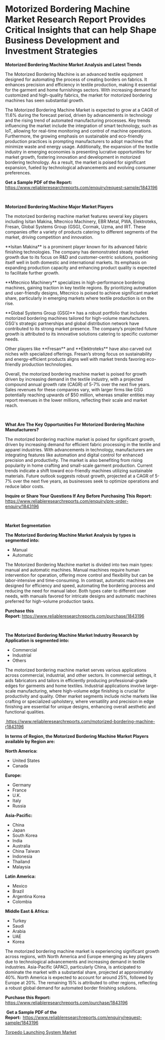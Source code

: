 <p><h1>Motorized Bordering Machine Market Research Report Provides Critical Insights that can help Shape Business Development and Investment Strategies</h1></p><p><strong>Motorized Bordering Machine Market Analysis and Latest Trends</strong></p>
<p><p>The Motorized Bordering Machine is an advanced textile equipment designed for automating the process of creating borders on fabrics. It enhances precision and efficiency in textile production, making it essential for the garment and home furnishings sectors. With increasing demand for customized and high-quality fabrics, the market for motorized bordering machines has seen substantial growth.</p><p>The Motorized Bordering Machine Market is expected to grow at a CAGR of 11.6% during the forecast period, driven by advancements in technology and the rising trend of automated manufacturing processes. Key trends influencing the market include the integration of smart technology, such as IoT, allowing for real-time monitoring and control of machine operations. Furthermore, the growing emphasis on sustainable and eco-friendly production practices is prompting manufacturers to adopt machines that minimize waste and energy usage. Additionally, the expansion of the textile industry in emerging economies is presenting lucrative opportunities for market growth, fostering innovation and development in motorized bordering technology. As a result, the market is poised for significant expansion, fueled by technological advancements and evolving consumer preferences.</p></p>
<p><strong>Get a Sample PDF of the Report:&nbsp;</strong> <a href="https://www.reliableresearchreports.com/enquiry/request-sample/1843196?utm_campaign=2743&utm_medium=2&utm_source=Github&utm_content=ia&utm_term=12042025&utm_id=motorized-bordering-machine">https://www.reliableresearchreports.com/enquiry/request-sample/1843196</a></p>
<p>&nbsp;</p>
<p><strong>Motorized Bordering Machine Major Market Players</strong></p>
<p><p>The motorized bordering machine market features several key players including Isitan Makina, Mtecnico Machinery, EBR Metal, PWA, Elektroteks, Fresan, Global Systems Group (GSG), Cormak, Uzma, and IRT. These companies offer a variety of products catering to different segments of the market, driving competition and innovation.</p><p>**Isitan Makina** is a prominent player known for its advanced fabric finishing technologies. The company has demonstrated steady market growth due to its focus on R&D and customer-centric solutions, positioning itself well in both domestic and international markets. Its emphasis on expanding production capacity and enhancing product quality is expected to facilitate further growth.</p><p>**Mtecnico Machinery** specializes in high-performance bordering machines, gaining traction in key textile regions. By prioritizing automation and user-friendly designs, Mtecnico is poised to achieve significant market share, particularly in emerging markets where textile production is on the rise.</p><p>**Global Systems Group (GSG)** has a robust portfolio that includes motorized bordering machines tailored for high-volume manufacturers. GSG's strategic partnerships and global distribution network have contributed to its strong market presence. The company’s projected future growth is attributed to its innovative solutions catering to specific customer needs.</p><p>Other players like **Fresan** and **Elektroteks** have also carved out niches with specialized offerings. Fresan’s strong focus on sustainability and energy-efficient products aligns well with market trends favoring eco-friendly production technologies.</p><p>Overall, the motorized bordering machine market is poised for growth driven by increasing demand in the textile industry, with a projected compound annual growth rate (CAGR) of 5-7% over the next five years. Sales revenues for these companies vary, with larger firms like GSG potentially reaching upwards of $50 million, whereas smaller entities may report revenues in the lower millions, reflecting their scale and market reach.</p></p>
<p>&nbsp;</p>
<p><strong>What Are The Key Opportunities For Motorized Bordering Machine Manufacturers?</strong></p>
<p><p>The motorized bordering machine market is poised for significant growth, driven by increasing demand for efficient fabric processing in the textile and apparel industries. With advancements in technology, manufacturers are integrating features like automation and digital control for enhanced precision and productivity. The market is also benefiting from rising popularity in home crafting and small-scale garment production. Current trends indicate a shift toward eco-friendly machines utilizing sustainable materials. Future outlook suggests robust growth, projected at a CAGR of 5-7% over the next five years, as businesses seek to optimize operations and reduce labor costs.</p></p>
<p><strong>Inquire or Share Your Questions If Any Before Purchasing This Report:</strong> <a href="https://www.reliableresearchreports.com/enquiry/pre-order-enquiry/1843196?utm_campaign=2743&utm_medium=2&utm_source=Github&utm_content=ia&utm_term=12042025&utm_id=motorized-bordering-machine">https://www.reliableresearchreports.com/enquiry/pre-order-enquiry/1843196</a></p>
<p>&nbsp;</p>
<p><strong>Market Segmentation</strong></p>
<p><strong>The Motorized Bordering Machine Market Analysis by types is segmented into:</strong></p>
<p><ul><li>Manual</li><li>Automatic</li></ul></p>
<p><p>The Motorized Bordering Machine market is divided into two main types: manual and automatic machines. Manual machines require human intervention for operation, offering more control and flexibility but can be labor-intensive and time-consuming. In contrast, automatic machines are designed for efficiency and speed, automating the bordering process and reducing the need for manual labor. Both types cater to different user needs, with manuals favored for intricate designs and automatic machines preferred for high-volume production tasks.</p></p>
<p><strong>Purchase this Report:&nbsp;</strong><a href="https://www.reliableresearchreports.com/purchase/1843196?utm_campaign=2743&utm_medium=2&utm_source=Github&utm_content=ia&utm_term=12042025&utm_id=motorized-bordering-machine">https://www.reliableresearchreports.com/purchase/1843196</a></p>
<p>&nbsp;</p>
<p><strong>The Motorized Bordering Machine Market Industry Research by Application is segmented into:</strong></p>
<p><ul><li>Commercial</li><li>Industrial</li><li>Others</li></ul></p>
<p><p>The motorized bordering machine market serves various applications across commercial, industrial, and other sectors. In commercial settings, it aids fabricators and tailors in efficiently producing professional-grade edges for garments and home textiles. Industrial applications involve large-scale manufacturing, where high-volume edge finishing is crucial for productivity and quality. Other market segments include niche markets like crafting or specialized upholstery, where versatility and precision in edge finishing are essential for unique designs, enhancing overall aesthetic and functional qualities.</p></p>
<p><a href="https://www.reliableresearchreports.com/motorized-bordering-machine-r1843196?utm_campaign=2743&utm_medium=2&utm_source=Github&utm_content=ia&utm_term=12042025&utm_id=motorized-bordering-machine">&nbsp;https://www.reliableresearchreports.com/motorized-bordering-machine-r1843196</a></p>
<p><strong>In terms of Region, the Motorized Bordering Machine Market Players available by Region are:</strong></p>
<p>
    <p> <strong> North America: </strong>
        <ul>
            <li>United States</li>
            <li>Canada</li>
        </ul>
        </p> 
    <p> <strong> Europe: </strong>
        <ul>
            <li>Germany</li>
            <li>France</li>
            <li>U.K.</li>
            <li>Italy</li>
            <li>Russia</li>
        </ul>
        </p> 
    <p> <strong> Asia-Pacific: </strong>
        <ul>
            <li>China</li>
            <li>Japan</li>
            <li>South Korea</li>
            <li>India</li>
            <li>Australia</li>
            <li>China Taiwan</li>
            <li>Indonesia</li>
            <li>Thailand</li>
            <li>Malaysia</li>
        </ul>
        </p> 
    <p> <strong> Latin America: </strong>
        <ul>
            <li>Mexico</li>
            <li>Brazil</li>
            <li>Argentina Korea</li>
            <li>Colombia</li>
        </ul>
        </p> 
    <p> <strong> Middle East & Africa: </strong>
        <ul>
            <li>Turkey</li>
            <li>Saudi</li>
            <li>Arabia</li>
            <li>UAE</li>
            <li>Korea</li>
        </ul>
    </p>
    </p>
<p><p>The motorized bordering machine market is experiencing significant growth across regions, with North America and Europe emerging as key players due to technological advancements and increasing demand in textile industries. Asia-Pacific (APAC), particularly China, is anticipated to dominate the market with a substantial share, projected at approximately 40%. North America is expected to account for around 25%, followed by Europe at 20%. The remaining 15% is attributed to other regions, reflecting a robust global demand for automated border finishing solutions.</p></p>
<p><strong>Purchase this Report: </strong><a href="https://www.reliableresearchreports.com/purchase/1843196?utm_campaign=2743&utm_medium=2&utm_source=Github&utm_content=ia&utm_term=12042025&utm_id=motorized-bordering-machine">https://www.reliableresearchreports.com/purchase/1843196</a></p>
<p>&nbsp;<strong>Get a Sample PDF of the Report:&nbsp;&nbsp;</strong><a href="https://www.reliableresearchreports.com/enquiry/request-sample/1843196?utm_campaign=2743&utm_medium=2&utm_source=Github&utm_content=ia&utm_term=12042025&utm_id=motorized-bordering-machine">https://www.reliableresearchreports.com/enquiry/request-sample/1843196</a></p>
<p><strong></strong></p>
<p><p><a href="https://github.com/vilehoaguy/Market-Research-Report-List-1/blob/main/torpedo-launching-system-market.md?utm_campaign=2743&utm_medium=2&utm_source=Github&utm_content=ia&utm_term=12042025&utm_id=motorized-bordering-machine">Torpedo Launching System Market</a></p></p>